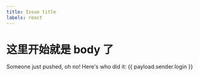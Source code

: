 ```yaml
---
title: Issue title
labels: react
---
```


# 这里开始就是 body 了

Someone just pushed, oh no! Here's who did it: {{ payload.sender.login }}

